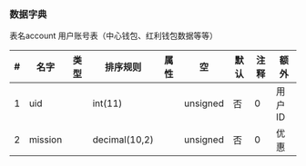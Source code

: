 ### 数据字典

表名account
用户账号表（中心钱包、红利钱包数据等等）

|#|名字|类型|排序规则|属性|空|默认|注释|额外|
|--|--|--|--|--|--|--|--|--|
|1|uid||int(11)||unsigned|否|0|用户ID|PRIMARY KEY|
|2|mission||decimal(10,2)||unsigned|否|0|优惠||



